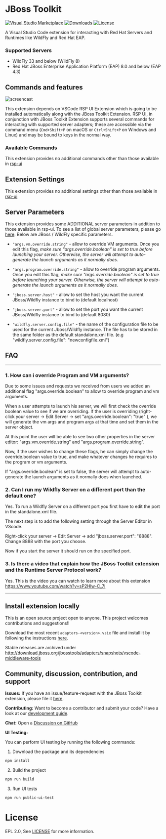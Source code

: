 # JBoss Toolkit

[![Visual Studio Marketplace](https://img.shields.io/visual-studio-marketplace/v/redhat.vscode-server-connector?style=for-the-badge&label=VS%20Marketplace&logo=visual-studio-code&color=blue)](https://marketplace.visualstudio.com/items?itemName=redhat.vscode-server-connector)
[![Downloads](https://img.shields.io/visual-studio-marketplace/d/redhat.vscode-server-connector?style=for-the-badge&color=purple)](https://marketplace.visualstudio.com/items?itemName=redhat.vscode-server-connector)
[![License](https://img.shields.io/badge/license-EPLv2.0-brightgreen.png?style=for-the-badge)](https://github.com/redhat-developer/vscode-server-connector/blob/master/LICENSE)

A Visual Studio Code extension for interacting with Red Hat Servers and Runtimes like WildFly and Red Hat EAP.

### Supported Servers
   * WildFly 33 and below (WildFly 8)
   * Red Hat JBoss Enterprise Application Platform (EAP) 8.0 and below (EAP 4.3)

## Commands and features

![ screencast ](https://raw.githubusercontent.com/redhat-developer/vscode-server-connector/master/screencast/vscode-server-connector.gif)

This extension depends on VSCode RSP UI Extension which is going to be installed automatically along with the JBoss Toolkit  Extension. RSP UI, in conjunction with JBoss Toolkit Extension supports several commands for interacting with supported server adapters; these are accessible via the command menu (`Cmd+Shift+P` on macOS or `Ctrl+Shift+P` on Windows and Linux) and may be bound to keys in the normal way.

### Available Commands
   This extension provides no additional commands other than those available in [rsp-ui](https://github.com/redhat-developer/vscode-rsp-ui#available-commands)

## Extension Settings
   This extension provides no additional settings other than those available in [rsp-ui](https://github.com/redhat-developer/vscode-rsp-ui#extension-settings)

## Server Parameters
   This extension provides some ADDITIONAL server parameters in addition to those available in rsp-ui. To see a list of global server parameters, please go [here](https://github.com/redhat-developer/vscode-rsp-ui#server-parameters). Below are JBoss / WildFly specific parameters.

   * `"args.vm.override.string"` - allow to override VM arguments. Once you edit this flag, *make sure "args.override.boolean" is set to true before launching your server. Otherwise, the server will attempt to auto-generate the launch arguments as it normally does.*
   * `"args.program.override.string"` - allow to override program arguments. Once you edit this flag, *make sure "args.override.boolean" is set to true before launching your server. Otherwise, the server will attempt to auto-generate the launch arguments as it normally does.*

   * `"jboss.server.host"` - allow to set the host you want the current JBoss/Wildfly instance to bind to (default localhost)
   * `"jboss.server.port"` - allow to set the port you want the current JBoss/Wildfly instance to bind to (default 8080)
   * `"wildfly.server.config.file"` - the name of the configuration file to be used for the current Jboss/Wildfly instance. The file has to be stored in the same folder as the default standalone.xml file. (e.g "wildfly.server.config.file": "newconfigfile.xml")

## FAQ
---

### 1. How can i override Program and VM arguments?
Due to some issues and requests we received from users we added an additional flag "args.override.boolean" to allow to override program and vm arguments.

When a user attempts to launch his server, we will first check the override boolean value to see if we are overriding. If the user is overriding (right-click your server -> Edit Server -> set "args.override.boolean": "true" ), we will generate the vm args and program args at that time and set them in the server object.

At this point the user will be able to see two other properties in the server editor: "args.vm.override.string" and "args.program.override.string".

Now, if the user wishes to change these flags, he can simply change the override.boolean value to true, and make whatever changes he requires to the program or vm arguments.

If "args.override.boolean" is set to false, the server will attempt to auto-generate the launch arguments as it normally does when launched.

### 2. Can I run my Wildfly Server on a different port than the default one?
Yes. To run a Wildfly Server on a different port you first have to edit the port in the standalone.xml file.

The next step is to add the following setting through the Server Editor in VScode.

Right-click your server -> Edit Server -> add "jboss.server.port": "8888". Change 8888 with the port you choose.

Now if you start the server it should run on the specified port.

### 3. Is there a video that explain how the JBoss Toolkit extension and the Runtime Server Protocol work?
Yes. This is the video you can watch to learn more about this extension https://www.youtube.com/watch?v=sP2Hlw-C_7I

-----------------------------------------------------------------------------------------------------------
## Install extension locally
This is an open source project open to anyone. This project welcomes contributions and suggestions!!

Download the most recent `adapters-<version>.vsix` file and install it by following the instructions [here](https://code.visualstudio.com/docs/editor/extension-gallery#_install-from-a-vsix).

Stable releases are archived under http://download.jboss.org/jbosstools/adapters/snapshots/vscode-middleware-tools

## Community, discussion, contribution, and support

**Issues:** If you have an issue/feature-request with the JBoss Toolkit extension, please file it [here](https://github.com/redhat-developer/vscode-server-connector/issues).

**Contributing:** Want to become a contributor and submit your code? Have a look at our [development guide](https://github.com/redhat-developer/vscode-server-connector/blob/master/CONTRIBUTING.md).

**Chat:** Open a [Discussion on GitHub](https://github.com/redhat-developer/vscode-server-connector/discussions)

**UI Testing:**

You can perform UI testing by running the following commands:
1. Download the package and its dependencies
```sh
npm install
```
2. Build the project
```sh
npm run build
```
3. Run UI tests
```sh
npm run public-ui-test
```

License
=======
EPL 2.0, See [LICENSE](LICENSE) for more information.
